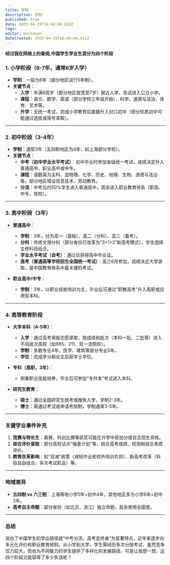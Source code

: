 ```yaml
---
title: 学制
description: 学制
published: true
date: 2025-04-19T16:44:44.912Z
tags: 
editor: markdown
dateCreated: 2025-04-19T16:44:44.912Z
---
```


**经过我在网络上的查阅,中国学生学业生涯分为四个阶段**
### **1. 小学阶段（6-7年，通常6岁入学）**
- **学制**：一般为6年（部分地区试行5年制）。
- **关键节点**：
  - **入学**：年满6周岁（部分地区放宽至7岁）就近入学，免试进入公立小学。
  - **课程**：语文、数学、英语（部分学校三年级开始）、科学、道德与法治、体育、艺术等。
  - **升学**：无统一考试，完成小学教育后直接升入对口初中（部分优质初中可能通过选拔或摇号录取）。

---

### **2. 初中阶段（3-4年）**
- **学制**：通常3年（五四制地区为4年，如上海部分学校）。
- **关键节点**：
  - **中考（初中学业水平考试）**：初中毕业时参加省级统一考试，成绩决定升入普通高中、职业高中或中专。
  - **课程**：语数英为主科，加物理、化学、历史、地理、生物、道德与法治等，部分地区增设信息技术、劳动教育。
  - **分流**：中考后约50%学生进入普通高中，其余进入职业教育体系（职高、中专、技校）。

---

### **3. 高中阶段（3年）**
- **普通高中**：
  - **学制**：3年，分为高一（基础）、高二（分科）、高三（备考）。
  - **分科**：传统文理分科（部分省份已改革为“3+1+2”新高考模式），学生选择主修科目组合。
  - **学业水平考试（会考）**：通过后获得高中毕业证。
  - **高考（普通高等学校招生全国统一考试）**：高三6月参加，成绩决定大学录取，是中国教育体系中最关键的考试。

- **职业高中/中专**：
  - **学制**：3年，以职业技能培训为主，毕业后可通过“职教高考”升入高职或应用型本科。

---

### **4. 高等教育阶段**
- **大学本科（4-5年）**：
  - **入学**：通过高考填报志愿录取，按成绩和批次（本科一批、二批等）进入不同层次高校（如985、211、双一流院校）。
  - **学制**：多数专业4年，医学、建筑等部分专业5年。
  - **学位**：完成学分和论文后获学士学位。

- **专科（高职，3年）**：
  - 侧重职业技能培养，毕业后可参加“专升本”考试进入本科。

- **研究生教育**：
  - **硕士**：通过全国研究生统考或推免入学，学制2-3年。
  - **博士**：需通过考试或申请考核制，学制通常3-5年。

---

### **关键学业事件补充**
1. **竞赛与特长生**：奥赛、科创比赛等获奖可能在升学中获加分或自主招生资格。
2. **综合评价录取**：部分高校试点“强基计划”等，结合高考成绩、校测和综合素质评价。
3. **教育改革影响**：如“双减”政策（减轻作业和校外培训负担）、新高考改革（科目自由组合、多次考试机会）等。

---

### **地域差异**
- **五四制 vs 六三制**：上海等地小学5年+初中4年，其他地区多为小学6年+初中3年。
- **高考自主命题**：部分省份（如北京、浙江）独立命题，其余使用全国卷。

---

### **总结**
说白了中国学生的学业路径就“中考分流、高考定终身”为显著特点，近年来逐步向多元化评价和职业教育倾斜。从小学到大学，学生需经历多次分层考试，虽然竞争压力较大，但也为不同能力的学生提供了多样化的发展路径，可是让我想一想，这四个阶段又能容得了多少失误呢？